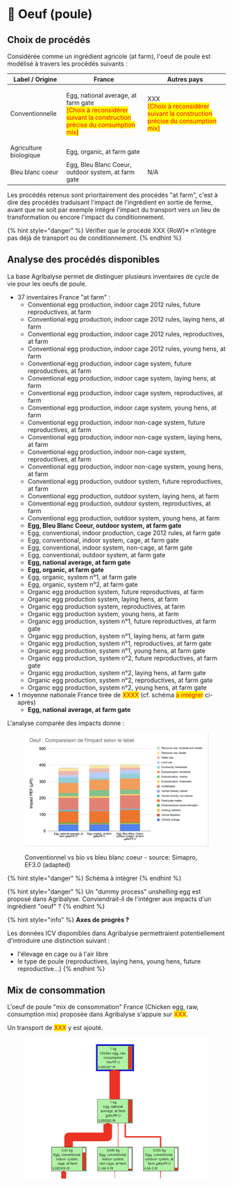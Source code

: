 # 🥚 Oeuf (poule)

## Choix de procédés

Considérée comme un ingrédient agricole (at farm), l'oeuf de poule est modélisé à travers les procédés suivants :&#x20;

| Label / Origine        | France                                                                                                                                                  | Autres pays                                                                                                             |
| ---------------------- | ------------------------------------------------------------------------------------------------------------------------------------------------------- | ----------------------------------------------------------------------------------------------------------------------- |
| Conventionnelle        | <p>Egg, national average, at farm gate<br><mark style="color:red;">[Choix à reconsidérer suivant la construction précise du consumption mix]</mark></p> | <p>XXX<br><mark style="color:red;">[Choix à reconsidérer suivant la construction précise du consumption mix]</mark></p> |
| Agriculture biologique | Egg, organic, at farm gate                                                                                                                              |                                                                                                                         |
| Bleu blanc coeur       | Egg, Bleu Blanc Coeur, outdoor system, at farm gate                                                                                                     | N/A                                                                                                                     |

Les procédés retenus sont prioritairement des procédés "at farm", c'est à dire des procédés traduisant l'impact de l'ingrédient en sortie de ferme, avant que ne soit par exemple intégré l'impact du transport vers un lieu de transformation ou encore l'impact du conditionnement.

{% hint style="danger" %}
Vérifier que le procédé XXX {RoW}\* n'intègre pas déjà de transport ou de conditionnement.
{% endhint %}

## Analyse des procédés disponibles

La base Agribalyse permet de distinguer plusieurs inventaires de cycle de vie pour les oeufs de poule.&#x20;

* 37 inventaires France "at farm" :&#x20;
  * Conventional egg production, indoor cage 2012 rules, future reproductives, at farm
  * Conventional egg production, indoor cage 2012 rules, laying hens, at farm
  * Conventional egg production, indoor cage 2012 rules, reproductives, at farm
  * Conventional egg production, indoor cage 2012 rules, young hens, at farm
  * Conventional egg production, indoor cage system, future reproductives, at farm
  * Conventional egg production, indoor cage system, laying hens, at farm
  * Conventional egg production, indoor cage system, reproductives, at farm
  * Conventional egg production, indoor cage system, young hens, at farm
  * Conventional egg production, indoor non-cage system, future reproductives, at farm
  * Conventional egg production, indoor non-cage system, laying hens, at farm
  * Conventional egg production, indoor non-cage system, reproductives, at farm
  * Conventional egg production, indoor non-cage system, young hens, at farm
  * Conventional egg production, outdoor system, future reproductives, at farm
  * Conventional egg production, outdoor system, laying hens, at farm
  * Conventional egg production, outdoor system, reproductives, at farm
  * Conventional egg production, outdoor system, young hens, at farm
  * **Egg, Bleu Blanc Coeur, outdoor system, at farm gate**
  * Egg, conventional, indoor production, cage 2012 rules, at farm gate
  * Egg, conventional, indoor system, cage, at farm gate
  * Egg, conventional, indoor system, non-cage, at farm gate
  * Egg, conventional, outdoor system, at farm gate
  * **Egg, national average, at farm gate**
  * **Egg, organic, at farm gate**
  * Egg, organic, system n°1, at farm gate
  * Egg, organic, system n°2, at farm gate
  * Organic egg production system, future reproductives, at farm
  * Organic egg production system, laying hens, at farm
  * Organic egg production system, reproductives, at farm
  * Organic egg production system, young hens, at farm
  * Organic egg production, system n°1, future reproductives, at farm gate
  * Organic egg production, system n°1, laying hens, at farm gate
  * Organic egg production, system n°1, reproductives, at farm gate
  * Organic egg production, system n°1, young hens, at farm gate
  * Organic egg production, system n°2, future reproductives, at farm gate
  * Organic egg production, system n°2, laying hens, at farm gate
  * Organic egg production, system n°2, reproductives, at farm gate
  * Organic egg production, system n°2, young hens, at farm gate
* 1 moyenne nationale France tirée de <mark style="color:red;">XXXX</mark> (cf. schéma <mark style="color:red;">à intégrer</mark> ci-après)
  * **Egg, national average, at farm gate**

L'analyse comparée des impacts donne :&#x20;

<figure><img src="../../.gitbook/assets/image.png" alt=""><figcaption><p>Conventionnel vs bio vs bleu blanc coeur - source: Simapro, EF3.0 (adapted)</p></figcaption></figure>

{% hint style="danger" %}
Schéma à intégrer
{% endhint %}

{% hint style="danger" %}
Un "dummy process" unshelling egg est proposé dans Agribalyse. Conviendrait-il de l'intégrer aux impacts d'un ingrédient "oeuf" ?
{% endhint %}

{% hint style="info" %}
**Axes de progrès ?**

Les données ICV disponibles dans Agribalyse permettraient potentiellement d'introduire une distinction suivant :&#x20;

* l'élevage en cage ou à l'air libre
* le type de poule (reproductives, laying hens, young hens, future reproductive...)
{% endhint %}

## Mix de consommation

L'oeuf de poule "mix de consommation" France (Chicken egg, raw, consumption mix) proposée dans Agribalyse s'appuie sur <mark style="color:red;">XXX</mark>.

Un transport de <mark style="color:red;">XXX</mark> y est ajouté.

<figure><img src="../../.gitbook/assets/Screenshot 2022-11-08 at 14.55.21.png" alt=""><figcaption></figcaption></figure>
